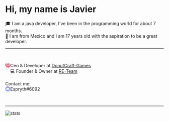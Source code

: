 <h1> Hi, my name is Javier</h1>
🎓 I am a java developer, I've been in the programming world for about 7 months.
<br>
🚀 I am from Mexico and I am 17 years old with the aspiration to be a great developer.
<br>
<hr>
<br>
<p align = "left">
    <img align="left" width="16px" src='https://raw.githubusercontent.com/Espryth/Espryth/master/images/donutcraft.png' />
    Ceo & Developer at <a href="https://github.com/DonutCraft-Games">DonutCraft-Games</a>
    <br>
    💻    Founder & Owner at <a href="https://discord.com/invite/hPNYUMUauD">RE-Team</a>
    <br>
    <br>
    Contact me:
    <br>
    <img align="left" width="16px" src='https://raw.githubusercontent.com/Espryth/Espryth/master/images/discord.png' />
    Espryth#6092
    <br>
</p>
<br>
<hr>

![stats](https://github-readme-stats.vercel.app/api?username=Espryth&count_private=true)